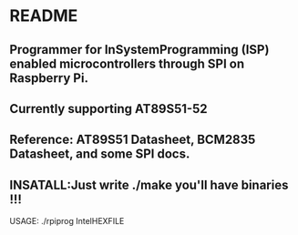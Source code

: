 # README #

Programmer for InSystemProgramming (ISP) enabled microcontrollers through SPI on Raspberry Pi.
-----------------------------------------------------------
Currently supporting AT89S51-52
-----------------------------------------------------------
Reference:	AT89S51 Datasheet, BCM2835 Datasheet, and some SPI docs.
-----------------------------------------------------------
INSATALL:Just write ./make you'll have binaries !!!
-----------------------------------------------------------
USAGE: ./rpiprog IntelHEXFILE

